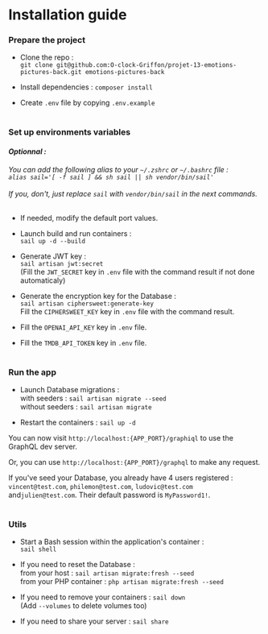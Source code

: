 # Installation guide

### Prepare the project

- Clone the repo :<br>
`git clone git@github.com:O-clock-Griffon/projet-13-emotions-pictures-back.git emotions-pictures-back`

- Install dependencies :
`composer install`

- Create `.env` file by copying `.env.example`<br><br>

### Set up environments variables

#### *Optionnal :*
_You can add the following alias to your `~/.zshrc` or `~/.bashrc` file :<br>
`alias sail='[ -f sail ] && sh sail || sh vendor/bin/sail'`<br><br>
If you, don't, just replace `sail` with `vendor/bin/sail` in the next commands._<br><br>

- If needed, modify the default port values.

- Launch build and run containers :<br>
`sail up -d --build`

- Generate JWT key :<br>
`sail artisan jwt:secret`<br>
(Fill the `JWT_SECRET` key in `.env` file with the command result if not done automaticaly)

- Generate the encryption key for the Database :<br>
`sail artisan ciphersweet:generate-key`<br>
Fill the `CIPHERSWEET_KEY` key in `.env` file with the command result.

- Fill the `OPENAI_API_KEY` key in `.env` file.

- Fill the `TMDB_API_TOKEN` key in `.env` file.<br><br>

### Run the app

- Launch Database migrations :<br>
with seeders : `sail artisan migrate --seed`<br>
without seeders : `sail artisan migrate`

- Restart the containers : `sail up -d`

You can now visit `http://localhost:{APP_PORT}/graphiql` to use the GraphQL dev server.<br>

Or, you can use `http://localhost:{APP_PORT}/graphql` to make any request.<br>

If you've seed your Database, you already have 4 users registered : `vincent@test.com`, `philemon@test.com`, `ludovic@test.com` and`julien@test.com`. Their default password is `MyPassword1!`.<br><br>

### Utils

- Start a Bash session within the application's container :<br>
`sail shell`

- If you need to reset the Database :<br>
from your host : `sail artisan migrate:fresh --seed`<br>
from your PHP container : `php artisan migrate:fresh --seed`

- If you need to remove your containers : `sail down`<br>
(Add `--volumes` to delete volumes too)

- If you need to share your server : `sail share`
